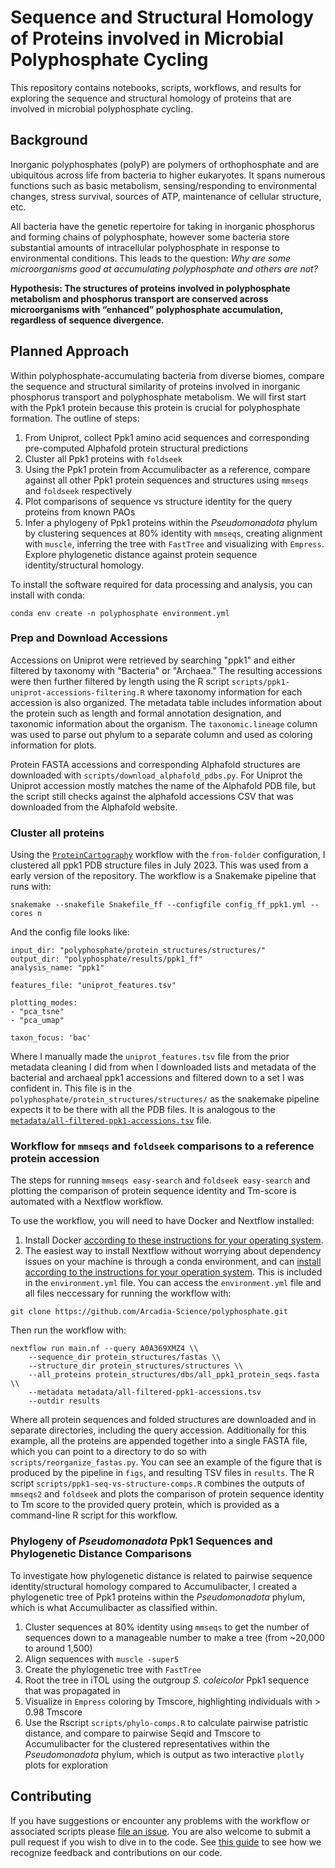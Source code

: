 # Sequence and Structural Homology of Proteins involved in Microbial Polyphosphate Cycling
This repository contains notebooks, scripts, workflows, and results for exploring the sequence and structural homology of proteins that are involved in microbial polyphosphate cycling.

## Background
Inorganic polyphosphates (polyP) are polymers of orthophosphate and are ubiquitous across life from bacteria to higher eukaryotes. It spans numerous functions such as basic metabolism, sensing/responding to environmental changes, stress survival, sources of ATP, maintenance of cellular structure, etc.

All bacteria have the genetic repertoire for taking in inorganic phosphorus and forming chains of polyphosphate, however some bacteria store substantial amounts of intracellular polyphosphate in response to environmental conditions. This leads to the question: _Why are some microorganisms good at accumulating polyphosphate and others are not?_

**Hypothesis: The structures of proteins involved in polyphosphate metabolism and phosphorus transport are conserved across microorganisms with “enhanced” polyphosphate accumulation, regardless of sequence divergence.**

## Planned Approach
Within polyphosphate-accumulating bacteria from diverse biomes, compare the sequence and structural similarity of proteins involved in inorganic phosphorus transport and polyphosphate metabolism. We will first start with the Ppk1 protein because this protein is crucial for polyphosphate formation. The outline of steps:

1. From Uniprot, collect Ppk1 amino acid sequences and corresponding pre-computed Alphafold protein structural predictions
2. Cluster all Ppk1 proteins with `foldseek`
3. Using the Ppk1 protein from Accumulibacter as a reference, compare against all other Ppk1 protein sequences and structures using `mmseqs` and `foldseek` respectively
4. Plot comparisons of sequence vs structure identity for the query proteins from known PAOs
5. Infer a phylogeny of Ppk1 proteins within the _Pseudomonadota_ phylum by clustering sequences at 80% identity with `mmseqs`, creating alignment with `muscle`, inferring the tree with `FastTree` and visualizing with `Empress`. Explore phylogenetic distance against protein sequence identity/structural homology.

To install the software required for data processing and analysis, you can install with conda:
```
conda env create -n polyphosphate environment.yml
```
### Prep and Download Accessions
Accessions on Uniprot were retrieved by searching "ppk1" and either filtered by taxonomy with "Bacteria" or "Archaea." The resulting accessions were then further filtered by length using the R script `scripts/ppk1-uniprot-accessions-filtering.R` where taxonomy information for each accession is also organized. The metadata table includes information about the protein such as length and formal annotation designation, and taxonomic information about the organism. The `taxonomic.lineage` column was used to parse out phylum to a separate column and used as coloring information for plots.

Protein FASTA accessions and corresponding Alphafold structures are downloaded with `scripts/download_alphafold_pdbs.py`. For Uniprot the Uniprot accession mostly matches the name of the Alphafold PDB file, but the script still checks against the alphafold accessions CSV that was downloaded from the Alphafold website.

### Cluster all proteins
Using the [`ProteinCartography`](https://github.com/Arcadia-Science/ProteinCartography) workflow with the `from-folder` configuration, I clustered all ppk1 PDB structure files in July 2023. This was used from a early version of the repository. The workflow is a Snakemake pipeline that runs with:

```
snakemake --snakefile Snakefile_ff --configfile config_ff_ppk1.yml --cores n
```

And the config file looks like:

```
input_dir: "polyphosphate/protein_structures/structures/"
output_dir: "polyphosphate/results/ppk1_ff"
analysis_name: "ppk1"

features_file: "uniprot_features.tsv"

plotting_modes:
- "pca_tsne"
- "pca_umap"

taxon_focus: 'bac'
```

Where I manually made the `uniprot_features.tsv` file from the prior metadata cleaning I did from when I downloaded lists and metadata of the bacterial and archaeal ppk1 accessions and filtered down to a set I was confident in. This file is in the `polyphosphate/protein_structures/structures/` as the snakemake pipeline expects it to be there with all the PDB files. It is analogous to the [`metadata/all-filtered-ppk1-accessions.tsv`]("metadata/all-filtered-ppk1-accessions.tsv") file.

### Workflow for `mmseqs` and `foldseek` comparisons to a reference protein accession
The steps for running `mmseqs easy-search` and `foldseek easy-search` and plotting the comparison of protein sequence identity and Tm-score is automated with a Nextflow workflow.

To use the workflow, you will need to have Docker and Nextflow installed:
1. Install Docker [according to these instructions for your operating system](https://docs.docker.com/engine/install/).
2. The easiest way to install Nextflow without worrying about dependency issues on your machine is through a conda environment, and can [install according to the instructions for your operation system](https://docs.conda.io/en/latest/miniconda.html). This is included in the `environment.yml` file. You can access the `environment.yml` file and all files neccessary for running the workflow with:

```
git clone https://github.com/Arcadia-Science/polyphosphate.git
```

Then run the workflow with:

```
nextflow run main.nf --query A0A369XMZ4 \\
    --sequence_dir protein_structures/fastas \\
    --structure_dir protein_structures/structures \\
    --all_proteins protein_structures/dbs/all_ppk1_protein_seqs.fasta \\
    --metadata metadata/all-filtered-ppk1-accessions.tsv
    --outdir results
```

Where all protein sequences and folded structures are downloaded and in separate directories, including the query accession. Additionally for this example, all the proteins are appended together into a single FASTA file, which you can point to a directory to do so with `scripts/reorganize_fastas.py`. You can see an example of the figure that is produced by the pipeline in `figs`, and resulting TSV files in `results`. The R script `scripts/ppk1-seq-vs-structure-comps.R` combines the outputs of `mmseqs2` and `foldseek` and plots the comparison of protein sequence identity to Tm score to the provided query protein, which is provided as a command-line R script for this workflow.

### Phylogeny of _Pseudomonadota_ Ppk1 Sequences and Phylogenetic Distance Comparisons
To investigate how phylogenetic distance is related to pairwise sequence identity/structural homology compared to Accumulibacter, I created a phylogenetic tree of Ppk1 proteins within the _Pseudomonadota_ phylum, which is what Accumulibacter as classified within.

1. Cluster sequences at 80% identity using `mmseqs` to get the number of sequences down to a manageable number to make a tree (from ~20,000 to around 1,500)
2. Align sequences with `muscle -super5`
3. Create the phylogenetic tree with `FastTree`
4. Root the tree in iTOL using the outgroup _S. coleicolor_ Ppk1 sequence that was propagated in
5. Visualize in `Empress` coloring by Tmscore, highlighting individuals with > 0.98 Tmscore
6. Use the Rscript `scripts/phylo-comps.R` to calculate pairwise patristic distance, and compare to pairwise Seqid and Tmscore to Accumulibacter for the clustered representatives within the _Pseudomonadota_ phylum, which is output as two interactive `plotly` plots for exploration

## Contributing
If you have suggestions or encounter any problems with the workflow or associated scripts please [file an issue](https://github.com/Arcadia-Science/polyphosphate/issues). You are also welcome to submit a pull request if you wish to dive in to the code. See [this guide](https://github.com/Arcadia-Science/arcadia-software-handbook/blob/main/guides-and-standards/guide-credit-for-contributions.md) to see how we recognize feedback and contributions on our code.
